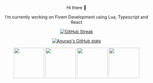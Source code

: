 <div align="center">
Hi there 👋

I’m currently working on Fivem Development using Lua, Typescript and React

[![GitHub Streak](https://streak-stats.demolab.com?user=ArChrisVa&theme=tokyonight&mode=weekly)](https://git.io/streak-stats)

[![Anurag's GitHub stats](https://github-readme-stats.vercel.app/api?username=ArChrisVa&theme=tokyonight)](https://github.com/anuraghazra/github-readme-stats)
<!--
**ArChrisVa/ArChrisVa** is a ✨ _special_ ✨ repository because its `README.md` (this file) appears on your GitHub profile.

Here are some ideas to get you started:

- 🌱 I’m currently learning ...
- 👯 I’m looking to collaborate on ...
- 🤔 I’m looking for help with ...
- 💬 Ask me about ...
- 📫 How to reach me: ...
- 😄 Pronouns: ...
- ⚡ Fun fact: ...

-->
<img src="https://github.com/user-attachments/assets/cdc74e67-f23e-4930-b548-d5fa005a53f1" width="100">
<img src="https://github.com/user-attachments/assets/667654db-5167-4c9f-8cba-65204dd92fe3" width="100">
<img src="https://github.com/user-attachments/assets/80220408-f9c2-4aa0-bd94-5ed5c7979bc4" width="100">
<img src="https://github.com/user-attachments/assets/86aa2e34-b470-426d-9f8c-26b87be06b68" width="100">
</div>
